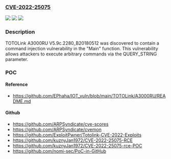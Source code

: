 ### [CVE-2022-25075](https://cve.mitre.org/cgi-bin/cvename.cgi?name=CVE-2022-25075)
![](https://img.shields.io/static/v1?label=Product&message=n%2Fa&color=blue)
![](https://img.shields.io/static/v1?label=Version&message=n%2Fa&color=blue)
![](https://img.shields.io/static/v1?label=Vulnerability&message=n%2Fa&color=brighgreen)

### Description

TOTOLink A3000RU V5.9c.2280_B20180512 was discovered to contain a command injection vulnerability in the "Main" function. This vulnerability allows attackers to execute arbitrary commands via the QUERY_STRING parameter.

### POC

#### Reference
- https://github.com/EPhaha/IOT_vuln/blob/main/TOTOLink/A3000RU/README.md

#### Github
- https://github.com/ARPSyndicate/cve-scores
- https://github.com/ARPSyndicate/cvemon
- https://github.com/ExploitPwner/Totolink-CVE-2022-Exploits
- https://github.com/kuznyJan1972/CVE-2022-25075-RCE
- https://github.com/kuznyJan1972/CVE-2022-25075-rce-POC
- https://github.com/nomi-sec/PoC-in-GitHub

